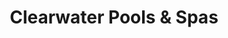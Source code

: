 ---
title: "Clearwater Pools & Spas"
url: /centre-hall/clearwater-pools-and-spas/
shop: swimming pool
---